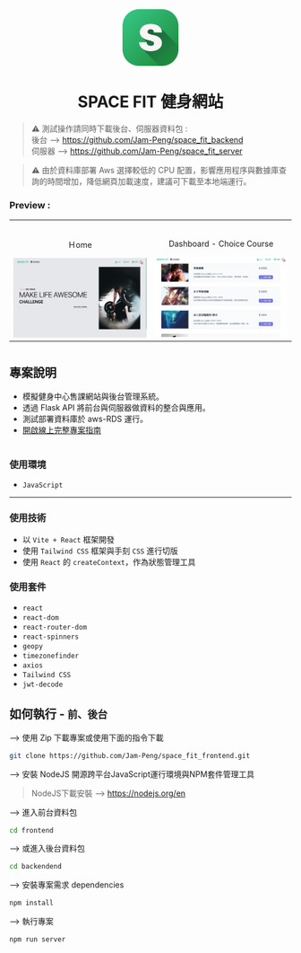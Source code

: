 
<div align="center">
<img width="20%" src="./public/logo.png">

# SPACE FIT 健身網站  
</div>

> ⚠ 測試操作請同時下載後台、伺服器資料包 : <br>
後台 --> https://github.com/Jam-Peng/space_fit_backend <br>
伺服器 --> https://github.com/Jam-Peng/space_fit_server

>⚠ 由於資料庫部署 Aws 選擇較低的 CPU 配置，影響應用程序與數據庫查詢的時間增加，降低網頁加載速度，建議可下載至本地端運行。

###  Preview :

<table width="100%"> 
<tr>
<td width="50%">      
&nbsp; 
<br>
<p align="center">
  Ｈome 
</p>
<img src="./public/frontend_home.jpg">
</td> 
<td width="50%">
<br>
<p align="center">
  Dashboard - Choice Course
</p>
<img src="./public/frontenf_courses.jpg">
</td>
</tr>
</table>

#

## 專案說明
- 模擬健身中心售課網站與後台管理系統。
- 透過 Flask API 將前台與伺服器做資料的整合與應用。
- 測試部署資料庫於 aws-RDS 運行。
- <a href="https://drive.google.com/file/d/1ouSLLthYRuK4FpqqMMT-b_NHTJucPT5O/view?usp=sharing" target="_blank">開啟線上完整專案指南</a>

#
### 使用環境
- `JavaScript`

---
### 使用技術
- 以 `Vite + React` 框架開發
- 使用 `Tailwind CSS` 框架與手刻 `CSS` 進行切版
- 使用 `React` 的 `createContext`，作為狀態管理工具

### 使用套件
- `react`
- `react-dom`
- `react-router-dom`
- `react-spinners`
- `geopy`
- `timezonefinder`
- `axios`
- `Tailwind CSS`
- `jwt-decode`


## 如何執行 - `前、後台`
--> 使用 Zip 下載專案或使用下面的指令下載
```bash
git clone https://github.com/Jam-Peng/space_fit_frontend.git
```

--> 安裝 NodeJS 開源跨平台JavaScript運行環境與NPM套件管理工具
> NodeJS下載安裝 --> https://nodejs.org/en

--> 進入前台資料包
```bash
cd frontend
```

--> 或進入後台資料包
```bash
cd backendend
```

--> 安裝專案需求 dependencies
```bash
npm install
```

--> 執行專案
```bash
npm run server
```

